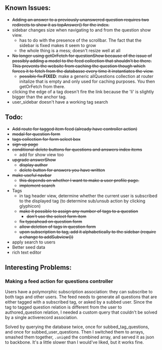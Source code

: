 ## Known Issues:
- ~~Adding an answer to a previously unanswered question requires two redirects to
  show it as topAnswer() for the index.~~
- sidebar changes size when navigating to and from the question show view.
  - has to do with the presence of the scrollbar. The fact that the sidebar is
    fixed makes it seem to grow
  - the whole thing is a mess; doesn't resize well at all
- ~~No longer using getOrFetch for questionShow because of the issue of possibly
  adding a model to the feed collection that shouldn't be there. This prevents
  the website from caching the question though which forces it to fetch from the
  databasse every time it instantiates the view.~~
    - ~~possible fix:~~__FIXED__: make a generic allQuestions collection at router initalize
      that is empty and only used for caching purposes. You then getOrFetch from there.
- clicking the edge of a tag doesn't fire the link because the 'li' is slightly bigger
  than the anchor tag.
- user_sidebar doesn't have a working tag search

## Todo:
- ~~Add route for tagged item feed (already have controller action)~~
- ~~modal for question form~~
- ~~tags collection for form select box~~
- ~~sign up page~~
- ~~conditional delete buttons for questions and answers index items~~
  - add for show view too
- ~~upgrade answerShow~~
  - ~~display author~~
  - ~~delete button for answers you have written~~
- ~~make useful navbar~~
  - ~~this depends on whether I want to make a user profile page.~~
  - ~~implement search~~
- Tags
  - in tag header view, determine whether the current user is subscribed to the
    displayed tag (to determine sub/unsub action by clicking glyphicon)
  - ~~make it possible to assign any number of tags to a question~~
    - ~~don't use the select form item~~
  - ~~fix typeahead on question form~~
  - ~~allow deletion of tags in question form~~
  - ~~upon subscription to tag, add it alphabetically to the sidebar (require a
    change to addSubview())~~
- apply search to users
- Better seed data
- rich text editor

## Interesting Problems:
### Making a feed action for questions controller
Users have a polymorphic subscription association: they can subscribe to both
tags and other users. The feed needs to generate all questions that are either
tagged with a subscribed tag, or asked by a subbed user. Since the tag to tagged
question relation is different from the user to authored_question relation, I
needed a custom query that couldn't be solved by a single activerecord association.

Solved by querying the database twice, once for subbed_tag_questions, and once
for subbed_user_questions. Then I switched them to arrays, smashed them together,
`.uniq`ed the combined array, and served it as json to backbone. It's a little
slower than I would've liked, but it works fine.  

